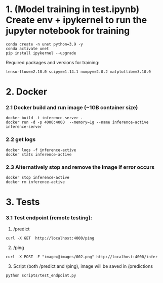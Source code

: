 # 1. (Model training in test.ipynb) Create env + ipykernel to run the jupyter notebook for training
```
conda create -n unet python=3.9 -y
conda activate unet
pip install ipykernel --upgrade
```
Required packages and versions for training:
```
tensorflow==2.18.0 scipy==1.14.1 numpy==2.0.2 matplotlib==3.10.0
```

# 2. Docker 
### 2.1 Docker build and run image (~1GB container size)
```
docker build -t inference-server .
docker run -d -p 4000:4000  --memory=1g --name inference-active inference-server
```

### 2.2 get logs
```
docker logs -f inference-active
docker stats inference-active
```

### 2.3 Alternatively stop and remove the image if error occurs
```
docker stop inference-active 
docker rm inference-active
```

# 3. Tests
### 3.1 Test endpoint (remote testing):

1. /predict
```
curl -X GET  http://localhost:4000/ping
```

2. /ping
```
curl -X POST -F "image=@images/002.png" http://localhost:4000/infer
```

3. Script (both /predict and /ping), image will be saved in /predictions
```
python scripts/test_endpoint.py     
```

